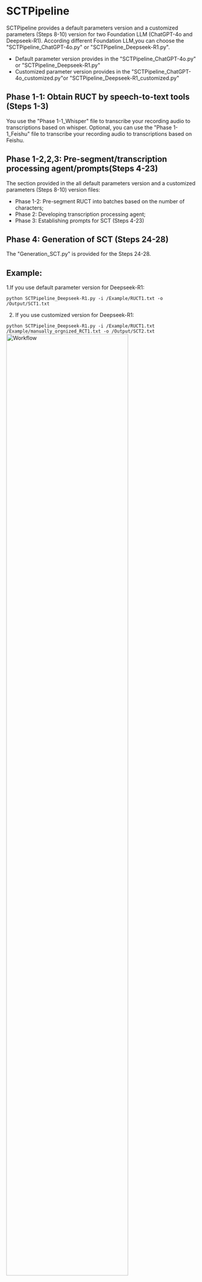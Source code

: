 # SCTPipeline
SCTPipeline provides a default parameters version and a customized parameters (Steps 8-10) version for two Foundation LLM (ChatGPT-4o and Deepseek-R1).
According different Foundation LLM,you can choose the "SCTPipeline_ChatGPT-4o.py" or "SCTPipeline_Deepseek-R1.py".
* Default parameter version provides in the "SCTPipeline_ChatGPT-4o.py" or "SCTPipeline_Deepseek-R1.py"
* Customized parameter version provides in the "SCTPipeline_ChatGPT-4o_customized.py"or "SCTPipeline_Deepseek-R1_customized.py"

## Phase 1-1: Obtain RUCT by speech-to-text tools (Steps 1-3)
You use the "Phase 1-1_Whisper" file  to transcribe your recording audio to transcriptions based on whisper.
Optional, you can use the "Phase 1-1_Feishu" file to transcribe your recording audio to transcriptions based on Feishu.

## Phase 1-2,2,3: Pre-segment/transcription processing agent/prompts(Steps 4-23)
The section provided in the all default parameters version and a customized parameters (Steps 8-10) version files:

* Phase 1-2: Pre-segment RUCT into batches based on the number of characters;
* Phase 2: Developing transcription processing agent;
* Phase 3: Establishing prompts for SCT (Steps 4-23)

## Phase 4: Generation of SCT (Steps 24-28)
The "Generation_SCT.py" is provided for the Steps 24-28.

## Example: 
1.If you use default parameter version for Deepseek-R1:

`python SCTPipeline_Deepseek-R1.py -i /Example/RUCT1.txt -o /Output/SCT1.txt`

2. If you use customized version for Deepseek-R1:

`python SCTPipeline_Deepseek-R1.py -i /Example/RUCT1.txt /Example/manually_orgnized_RCT1.txt -o /Output/SCT2.txt`
<img src="https://github.com/user-attachments/assets/6b787e73-47bd-4dd4-9301-6ed1c503ff49" style="width:80%; height:auto;" alt="Workflow" />





